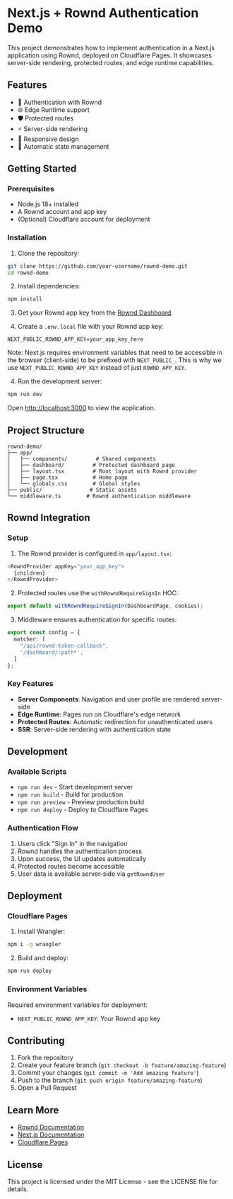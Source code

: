 # Next.js + Rownd Authentication Demo

This project demonstrates how to implement authentication in a Next.js application using Rownd, deployed on Cloudflare Pages. It showcases server-side rendering, protected routes, and edge runtime capabilities.

## Features

- 🔐 Authentication with Rownd
- 🌐 Edge Runtime support
- 🛡️ Protected routes
- ⚡ Server-side rendering
- 📱 Responsive design
- 🔄 Automatic state management

## Getting Started

### Prerequisites

- Node.js 18+ installed
- A Rownd account and app key
- (Optional) Cloudflare account for deployment

### Installation

1. Clone the repository:
```bash
git clone https://github.com/your-username/rownd-demo.git
cd rownd-demo
```

2. Install dependencies:
```bash
npm install
```
3. Get your Rownd app key from the [Rownd Dashboard](https://app.rownd.io).

4. Create a `.env.local` file with your Rownd app key:
```env
NEXT_PUBLIC_ROWND_APP_KEY=your_app_key_here
```
Note: Next.js requires environment variables that need to be accessible in the browser (client-side) to be prefixed with `NEXT_PUBLIC_`. This is why we use `NEXT_PUBLIC_ROWND_APP_KEY` instead of just `ROWND_APP_KEY`.

4. Run the development server:
```bash
npm run dev
```

Open [http://localhost:3000](http://localhost:3000) to view the application.

## Project Structure

```
rownd-demo/
├── app/
│   ├── components/         # Shared components
│   ├── dashboard/         # Protected dashboard page
│   ├── layout.tsx         # Root layout with Rownd provider
│   ├── page.tsx           # Home page
│   └── globals.css        # Global styles
├── public/               # Static assets
└── middleware.ts        # Rownd authentication middleware
```

## Rownd Integration

### Setup

1. The Rownd provider is configured in `app/layout.tsx`:
```typescript
<RowndProvider appKey="your_app_key">
  {children}
</RowndProvider>
```

2. Protected routes use the `withRowndRequireSignIn` HOC:
```typescript
export default withRowndRequireSignIn(DashboardPage, cookies);
```

3. Middleware ensures authentication for specific routes:
```typescript
export const config = {
  matcher: [
    "/api/rownd-token-callback",
    '/dashboard/:path*',
  ]
};
```

### Key Features

- **Server Components**: Navigation and user profile are rendered server-side
- **Edge Runtime**: Pages run on Cloudflare's edge network
- **Protected Routes**: Automatic redirection for unauthenticated users
- **SSR**: Server-side rendering with authentication state

## Development

### Available Scripts

- `npm run dev` - Start development server
- `npm run build` - Build for production
- `npm run preview` - Preview production build
- `npm run deploy` - Deploy to Cloudflare Pages

### Authentication Flow

1. Users click "Sign In" in the navigation
2. Rownd handles the authentication process
3. Upon success, the UI updates automatically
4. Protected routes become accessible
5. User data is available server-side via `getRowndUser`

## Deployment

### Cloudflare Pages

1. Install Wrangler:
```bash
npm i -g wrangler
```

2. Build and deploy:
```bash
npm run deploy
```

### Environment Variables

Required environment variables for deployment:
- `NEXT_PUBLIC_ROWND_APP_KEY`: Your Rownd app key

## Contributing

1. Fork the repository
2. Create your feature branch (`git checkout -b feature/amazing-feature`)
3. Commit your changes (`git commit -m 'Add amazing feature'`)
4. Push to the branch (`git push origin feature/amazing-feature`)
5. Open a Pull Request

## Learn More

- [Rownd Documentation](https://docs.rownd.io)
- [Next.js Documentation](https://nextjs.org/docs)
- [Cloudflare Pages](https://pages.cloudflare.com)

## License

This project is licensed under the MIT License - see the LICENSE file for details.
